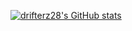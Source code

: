 [![drifterz28's GitHub stats](https://github-readme-stats.vercel.app/api?username=drifterz28)](https://github.com/drifterz28/github-readme-stats)
